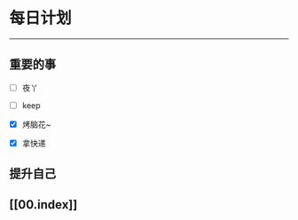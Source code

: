 
# 每日计划
---
## 重要的事

- [ ]    夜丫
- [ ]   keep
- [x]  烤脑花~
- [x] 拿快递



## 提升自己

  



## [[00.index]]










